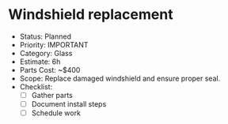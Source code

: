 # Windshield replacement

- Status: Planned
- Priority: IMPORTANT
- Category: Glass
- Estimate: 6h
- Parts Cost: ~$400
- Scope: Replace damaged windshield and ensure proper seal.
- Checklist:
  - [ ] Gather parts
  - [ ] Document install steps
  - [ ] Schedule work
